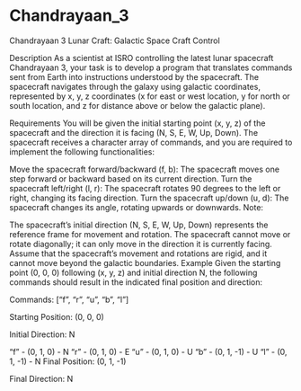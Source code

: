 # Chandrayaan_3
Chandrayaan 3 Lunar Craft: Galactic Space Craft Control

Description
As a scientist at ISRO controlling the latest lunar spacecraft Chandrayaan 3, your task is to develop a program that translates commands sent from Earth into instructions understood by the spacecraft. The spacecraft navigates through the galaxy using galactic coordinates, represented by x, y, z coordinates (x for east or west location, y for north or south location, and z for distance above or below the galactic plane).

Requirements
You will be given the initial starting point (x, y, z) of the spacecraft and the direction it is facing (N, S, E, W, Up, Down). The spacecraft receives a character array of commands, and you are required to implement the following functionalities:

Move the spacecraft forward/backward (f, b): The spacecraft moves one step forward or backward based on its current direction.
Turn the spacecraft left/right (l, r): The spacecraft rotates 90 degrees to the left or right, changing its facing direction.
Turn the spacecraft up/down (u, d): The spacecraft changes its angle, rotating upwards or downwards.
Note:

The spacecraft’s initial direction (N, S, E, W, Up, Down) represents the reference frame for movement and rotation.
The spacecraft cannot move or rotate diagonally; it can only move in the direction it is currently facing.
Assume that the spacecraft’s movement and rotations are rigid, and it cannot move beyond the galactic boundaries.
Example
Given the starting point (0, 0, 0) following (x, y, z) and initial direction N, the following commands should result in the indicated final position and direction:

Commands: [“f”, “r”, “u”, “b”, “l”]

Starting Position: (0, 0, 0)

Initial Direction: N

“f” - (0, 1, 0) - N
“r” - (0, 1, 0) - E
“u” - (0, 1, 0) - U
“b” - (0, 1, -1) - U
“l” - (0, 1, -1) - N
Final Position: (0, 1, -1)

Final Direction: N
